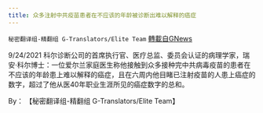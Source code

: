 ```yaml
---
title: 众多注射中共疫苗患者在不应该的年龄被诊断出难以解释的癌症
---
```

`秘密翻译组-精翻组 G-Translators/Elite Team` [轉載自GNews](https://gnews.org/zh-hans/1566617/)

9/24/2021 科尔诊断公司的首席执行官、医疗总监、委员会认证的病理学家，瑞安·科尔博士：一位爱尔兰家庭医生称他接触到众多接种完中共病毒疫苗的患者在不应该的年龄患上难以解释的癌症，且在六周内他目睹已注射疫苗的人患上癌症的数字，超过了他从医40年职业生涯所见的癌症数字的总和。

By： 【秘密翻译组-精翻组 G-Translators/Elite Team】
